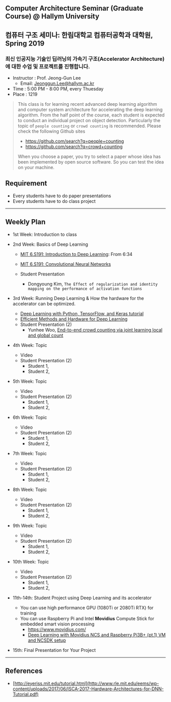 ## Computer Architecture Seminar (Graduate Course) @ Hallym University
## 컴퓨터 구조 세미나: 한림대학교 컴퓨터공학과 대학원, Spring 2019

### 최신 인공지능 기술인 딥러닝의 가속기 구조(Accelerator Architecture)에 대한 수업 및 프로젝트를 진행합니다.

- Instructor : Prof. Jeong-Gun Lee
   - Email: Jeonggun.Lee@hallym.ac.kr
- Time : 5:00 PM - 8:00 PM, every Thuesday 
- Place : 1219

> This class is for learning recent advanced deep learning algorithm and computer system architecture for accelerating the deep learning algorithm. From the half point of the course, each student is expected to conduct an individual project on object detection. Particularly the topic of ``people counting`` or ``crowd counting`` is recommended.
> Please check the following Github sites
>
>   - https://github.com/search?q=people+counting
>   - https://github.com/search?q=crowd+counting
>
> When you choose a paper, you try to select a paper whose idea has been implemented by open source software. So you can test the idea on your machine.

## Requirement
 - Every students have to do paper presentations
 - Every students have to do class project
 
*  *  *
## Weekly Plan

- 1st Week: Introduction to class

- 2nd Week: Basics of Deep Learning
   - [MIT 6.S191: Introduction to Deep Learning](https://www.youtube.com/watch?v=5v1JnYv_yWs&list=PLtBw6njQRU-rwp5__7C0oIVt26ZgjG9NI): From 6:34
   - [MIT 6.S191: Convolutional Neural Networks](https://www.youtube.com/watch?v=H-HVZJ7kGI0&index=3&list=PLtBw6njQRU-rwp5__7C0oIVt26ZgjG9NI)
   
   - Student Presentation
      - Dongyoung Kim, ``The Effect of regularization and identity mapping on the performance of activation functions``
      
- 3rd Week: Running Deep Learning & How the hardware for the accelerator can be optimized.
   - [Deep Learning with Python, TensorFlow, and Keras tutorial](https://www.youtube.com/watch?v=wQ8BIBpya2k)
   - [Efficient Methods and Hardware for Deep Learning](https://www.youtube.com/watch?v=eZdOkDtYMoo&t=25s)
   - Student Presentation (2)
      - Yunhee Woo, [End-to-end crowd counting via joint learning local and global count](https://ieeexplore.ieee.org/abstract/document/7532551?fbclid=IwAR1YBIYBuCsJl5tnK704k0YzSpAHeVWAH4Y4YRwVIRBv2P5hvuexn4g3ejk)

- 4th Week: Topic
   - Video 
   - Student Presentation (2)
      - Student 1, 
      - Student 2, 

- 5th Week: Topic
   - Video 
   - Student Presentation (2)
      - Student 1, 
      - Student 2, 

- 6th Week: Topic
   - Video 
   - Student Presentation (2)
      - Student 1, 
      - Student 2, 

- 7th Week: Topic
   - Video 
   - Student Presentation (2)
      - Student 1, 
      - Student 2, 

- 8th Week: Topic
   - Video 
   - Student Presentation (2)
      - Student 1, 
      - Student 2, 

- 9th Week: Topic
   - Video 
   - Student Presentation (2)
      - Student 1, 
      - Student 2, 

- 10th Week: Topic
   - Video 
   - Student Presentation (2)
      - Student 1, 
      - Student 2, 


- 11th-14th: Student Project using Deep Learning and its accelerator
   - You can use high performance GPU (1080Ti or 2080Ti RTX) for training
   - You can use Raspberry Pi and Intel **Movidius** Compute Stick for embedded smart vision processing
      - https://www.movidius.com/
      - [Deep Learning with Movidius NCS and Raspberry Pi3B+ (pt.1) VM and NCSDK setup](https://www.youtube.com/watch?v=p8o284gBSqo)
      
- 15th: Final Presentation for Your Project


*  *  * 
## References
- [http://eyeriss.mit.edu/tutorial.html](http://www.rle.mit.edu/eems/wp-content/uploads/2017/06/ISCA-2017-Hardware-Architectures-for-DNN-Tutorial.pdf)
